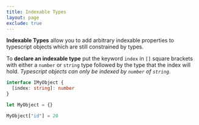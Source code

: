 ```yaml
---
title: Indexable Types
layout: page
exclude: true
---
```


**Indexable Types** allow you to add arbitrary indexable properties to typescript objects which are still constrained by types.

To **declare an indexable type** put the keyword `index` in `[]` square brackets with either a `number` or `string` type followed by the type that the index will hold. *Typescript objects can only be indexed by `number` of `string`*.
```ts
interface IMyObject {
  [index: string]: number
}

let MyObject = {}

MyObject["id"] = 20
```
<!--stackedit_data:
eyJoaXN0b3J5IjpbMTgwNjg5NjM4XX0=
-->